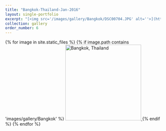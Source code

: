```yaml
---
title: "Bangkok-Thailand-Jan-2016"
layout: single-portfolio
excerpt: "[<img src='/images/gallery/Bangkok/DSC00704.JPG' alt=''>](https://nt-hung.github.io/gallery/Bangkok)"
collection: gallery
order_number: 6
---
```

<p float="left">   
{% for image in site.static_files %}
{% if image.path contains 'images/gallery/Bangkok' %}
<a href='{{ site.baseurl }}{{ image.path }}'>
    <img 
        src='{{ site.baseurl }}{{ image.path }}'
        alt="Bangkok, Thailand" width="245" title="Bangkok, Thailand"
    >
</a>
{% endif %}
{% endfor %}
</p>
<!-- [Poster](/files/pdf/research/PolMeth 2019 Poster.pdf){: .btn--research} -->
